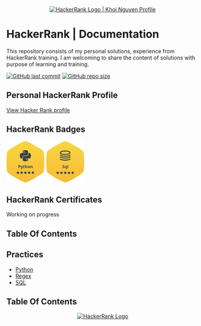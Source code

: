 <p align="center">
    <a href="https://www.hackerrank.com/knguyenanh8194">
        <img alt="HackerRank Logo | Khoi Nguyen Profile" src="https://hrcdn.net/fcore/assets/brand/typemark_60x200-7435b42d20.svg" >
    </a>
</p>

# HackerRank | Documentation
This repository consists of my personal solutions, experience from HackerRank training. I am welcoming to share the content of solutions with purpose of learning and training.

[![GitHub last commit](https://img.shields.io/github/last-commit/aKn8194/myHackerRank)](https://github.com/aKn8194/myHackerRank/commits/master)
[![GitHub repo size](https://img.shields.io/github/repo-size/aKn8194/myHackerRank)](https://github.com/aKn8194/myHackerRank/archive/master.zip)

## Personal HackerRank Profile
[View Hacker Rank profile](https://www.hackerrank.com/knguyenanh8194)

## HackerRank Badges
![Python](/Badges/python_5_star.png)
![SQL](/Badges/sql_5_star.png)

## HackerRank Certificates
Working on progress 

## Table Of Contents

## Practices
* [Python](#python)
* [Regex](#regex)
* [SQL](#sql)

## Table Of Contents



<p align="center">
    <a href="https://www.hackerrank.com/nathanabela7">
        <img alt="HackerRank Logo" src="https://hrcdn.net/fcore/assets/brand/h_mark_sm-966d2b45e3.svg">
    </a>
</p>